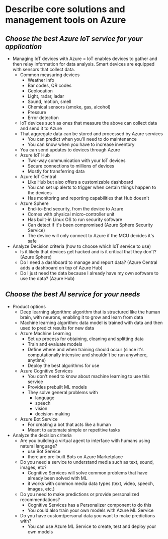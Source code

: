 # **Describe core solutions and management tools on Azure**
## **_Choose the best Azure IoT service for your application_**
- Managing IoT devices with Azure = IoT enables devices to gather and then relay information for data analysis. Smart devices are equipped with sensors that collect data.
    - Common measuring devices
        - Weather info
        - Bar codes, QR codes
        - Geolocation
        - Light, radar, ladar
        - Sound, motion, smell
        - Chemical sensors (smoke, gas, alcohol)
        - Pressure
        - Error detection
    - IoT devices such as ones that measure the above can collect data and send it to Azure
    - That aggregate data can be stored and processed by Azure services
        - You can predict when you'll need to do maintenance
        - You can know when you have to increase inventory
    - You can send updates to devices through Azure
    - Azure IoT Hub
        - Two-way communication with your IoT devices
        - Secure connections to millions of devices
        - Mostly for transferring data
    - Azure IoT Central
        - Like Hub but also offers a customizable dashboard
        - You can set up alerts to trigger when certain things happen to the devices
        - Has monitoring and reporting capabilities that Hub doesn't
    - Azure Sphere
        - End-to-End security, from the device to Azure
        - Comes with physical micro-controller unit
        - Has built-in Linux OS to run security software
        - Can detect if it's been compromised (Azure Sphere Security Service)
        - The device will only connect to Azure if the MCU decides it's safe
 - Analyze Decision criteria (how to choose which IoT service to use)
    - Is it likely that devices get hacked and is it critical that they don't? (Azure Sphere)
    - Do I need a dashboard to manage and report data? (Azure Central adds a dashboard on top of Azure Hub)
    - Do I just need the data because I already have my own software to use the data? (Azure Hub)

## **_Choose the best AI service for your needs_**
- Product options
    - Deep learning algorithm: algorithm that is structured like the human brain, with neurons, enabling it to grow and learn from data
    - Machine learning algorithm: data model is trained with data and then used to predict results for new data
    - Azure Machine Learning
        - Set up process for obtaining, cleaning and splitting data
        - Train and evaluate models
        - Define where and when training should occur (since it's computationally intensive and shouldn't be run anywhere, anytime)
        - Deploy the best algorithms for use
    - Azure Cognitive Services
        - You don't need to know about machine learning to use this service
        - Provides prebuilt ML models
        - They solve general problems with
            - language
            - speech
            - vision
            - decision-making
    - Azure Bot Service
        - For creating a bot that acts like a human
        - Meant to automate simple or repetitive tasks
- Analyze the decision criteria
    - Are you building a virtual agent to interface with humans using natural language?
        - use Bot Service
        - there are pre-built Bots on Azure Marketplace
    - Do you need a service to understand media such as text, sound, images, etc?
        - Cognitive Services will solve common problems that have already been solved with ML
        - it works with common media data types (text, video, speech, images, etc.)
    - Do you need to make predictions or provide personalized recommendations?
        - Cognitive Services has a Personalizer component to do this
        - You could also train your own models with Azure ML Service
    - Do you have custom/personal data you want to make predictions with?
        - You can use Azure ML Service to create, test and deploy your own models
